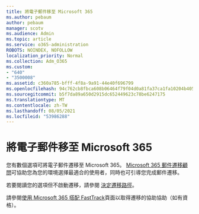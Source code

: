 ```yaml
---
title: 將電子郵件移至 Microsoft 365
ms.author: pebaum
author: pebaum
manager: scotv
ms.audience: Admin
ms.topic: article
ms.service: o365-administration
ROBOTS: NOINDEX, NOFOLLOW
localization_priority: Normal
ms.collection: Adm_O365
ms.custom:
- "640"
- "3500008"
ms.assetid: c360a785-bfff-4f8a-9a91-44e40f696799
ms.openlocfilehash: 94c762cb8fbca608b06464f79f04d0a81fa37ca1fa10204b405a18bd79f4bade
ms.sourcegitcommit: b5f7da89a650d2915dc652449623c78be6247175
ms.translationtype: MT
ms.contentlocale: zh-TW
ms.lasthandoff: 08/05/2021
ms.locfileid: "53986288"
---
```

# <a name="move-email-to-microsoft-365"></a>將電子郵件移至 Microsoft 365

您有數個選項可將電子郵件遷移至 Microsoft 365。 [Microsoft 365 郵件遷移顧問](https://aka.ms/alchemyinsight-mailmigrationadvisor)可協助您為您的環境選擇最適合的使用者，同時也可引導您完成郵件遷移。
  
若要閱讀您的選項但不啟動遷移，請參閱 [決定遷移路徑](https://docs.microsoft.com/Exchange/mailbox-migration/decide-on-a-migration-path)。

請參閱[使用 Microsoft 365 搭配 FastTrack](https://www.microsoft.com/fasttrack/microsoft-365/office-365)頁面以取得遷移的協助協助（如有資格）。
  